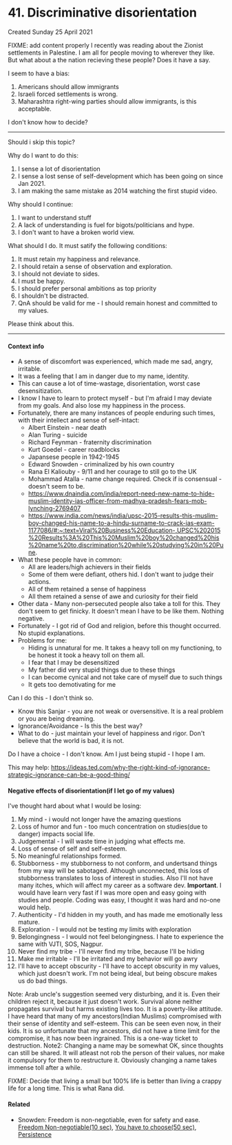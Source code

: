 # 41. Discriminative disorientation
Created Sunday 25 April 2021

FIXME: add content properly
I recently was reading about the Zionist settlements in Palestine.
I am all for people moving to wherever they like.
But what about a the nation recieving these people?
Does it have a say.

I seem to have a bias:

1. Americans should allow immigrants
2. Israeli forced settlements is wrong.
3. Maharashtra right-wing parties should allow immigrants, is this acceptable.


I don't know how to decide?


*****

Should i skip this topic?

Why do I want to do this:

1. I sense a lot of disorientation
2. I sense a lost sense of self-development which has been going on since Jan 2021.
3. I am making the same mistake as 2014 watching the first stupid video.


Why should I continue:

1. I want to understand stuff
2. A lack of understanding is fuel for bigots/politicians and hype.
3. I don't want to have a broken world view.


What should I do. It must satify the following conditions:

1. It must retain my happiness and relevance.
2. I should retain a sense of observation and exploration.
3. I should not deviate to sides.
4. I must be happy.
5. I should prefer personal ambitions as top priority
6. I shouldn't be distracted.
7. QnA should be valid for me - I should remain honest and committed to my values.


Please think about this.


*****


#### Context info

* A sense of discomfort was experienced, which made me sad, angry, irritable.
* It was a feeling that I am in danger due to my name, identity.
* This can cause a lot of time-wastage, disorientation, worst case desensitization.
* I know I have to learn to protect myself - but I'm afraid I may deviate from my goals. And also lose my happiness in the process.
* Fortunately, there are many instances of people enduring such times, with their intellect and sense of self-intact:
	* Albert Einstein - near death
	* Alan Turing - suicide
	* Richard Feynman - fraternity discrimination
	* Kurt Goedel - career roadblocks
	* Japansese people in 1942-1945
	* Edward Snowden - criminalized by his own country
	* Rana El Kaliouby - 9/11 and her courage to still go to the UK
	* Mohammad Atalla - name change required. Check if is consensual - doesn't seem to be.
	* <https://www.dnaindia.com/india/report-need-new-name-to-hide-muslim-identity-ias-officer-from-madhya-pradesh-fears-mob-lynching-2769407>
	* <https://www.india.com/news/india/upsc-2015-results-this-muslim-boy-changed-his-name-to-a-hindu-surname-to-crack-ias-exam-1177086/#:~:text=Viral%20Business%20Education-,UPSC%202015%20Results%3A%20This%20Muslim%20boy%20changed%20his%20name%20to,discrimination%20while%20studying%20in%20Pune>.
* What these people have in common:
	* All are leaders/high achievers in their fields
	* Some of them were defiant, others hid. I don't want to judge their actions.
	* All of them retained a sense of happiness
	* All them retained a sense of awe and curiosity for their field
* Other data - Many non-persecuted people also take a toll for this. They don't seem to get finicky. It doesn't mean I have to be like them. Nothing negative.
* Fortunately - I got rid of God and religion, before this thought occurred. No stupid explanations.
* Problems for me:
	* Hiding is unnatural for me. It takes a heavy toll on my functioning, to be honest it took a heavy toll on them all.
	* I fear that I may be desensitized
	* My father did very stupid things due to these things
	* I can become cynical and not take care of myself due to such things
	* It gets too demotivating for me

Can I do this - I don't think so.

* Know this Sanjar - you are not weak or oversensitive. It is a real problem or you are being dreaming.
* Ignorance/Avoidance - Is this the best way?
* What to do - just maintain your level of happiness and rigor. Don't believe that the world is bad, it is not.

Do I have a choice - I don't know.
Am I just being stupid - I hope I am.

This may help: <https://ideas.ted.com/why-the-right-kind-of-ignorance-strategic-ignorance-can-be-a-good-thing/>

#### Negative effects of disorientation(if I let go of my values)
I've thought hard about what I would be losing:

1. My mind - i would not longer have the amazing questions
2. Loss of humor and fun - too much concentration on studies(due to danger) impacts social life.
3. Judgemental - I will waste time in judging what effects me.
4. Loss of sense of self and self-esteem.
5. No meaningful relationships formed.
6. Stubborness - my stubborness to not conform, and undertsand things from my way will be sabotaged. Although unconnected, this loss of stubborness translates to loss of interest in studies. Also I'll not have many itches, which will affect my career as a software dev. **Important**. I would have learn very fast if I was more open and easy going with studies and people. Coding was easy, I thought it was hard and no-one would help.
7. Authenticity - I'd hidden in my youth, and has made me emotionally less mature.
8. Exploration - I would not be testing my limits with exploration
9. Belongingness - I would not feel belongingness. I hate to experience the same with VJTI, SOS, Nagpur.
10. Never find my tribe - I'll never find my tribe, because I'll be hiding
11. Make me irritable - I'll be irritated and my behavior will go awry
12. I'll have to accept obscurity - I'll have to accept obscurity in my values, which just doesn't work. I'm not being ideal, but being obscure makes us do bad things.

Note: Arab uncle's suggestion seemed very disturbing, and it is. Even their children reject it, because it just doesn't work. Survival alone neither propagates survival but harms existing lives too. It is a poverty-like attitude. I have heard that many of my ancestors(Indian Muslims) compromised with their sense of identity and self-esteem. This can be seen even now, in their kids. It is so unfortunate that my ancestors, did not have a time limit for the compromise, it has now been ingrained. This is a one-way ticket to destruction.
Note2: Changing a name may be somewhat OK, since thoughts can still be shared. It will atleast not rob the person of their values, nor make it compulsory for them to restructure it. Obviously changing a name takes immense toll after a while.

FIXME: Decide that living a small but 100% life is better than living a crappy life for a long time. This is what Rana did.

#### Related

* Snowden: Freedom is non-negotiable, even for safety and ease. [Freedom Non-negotiable(10 sec)](https://youtu.be/EezWIxcinnw?t=227), [You have to choose(50 sec)](https://youtu.be/0hLjuVyIIrs?t=362), [Persistence](https://youtu.be/0hLjuVyIIrs?t=632)


